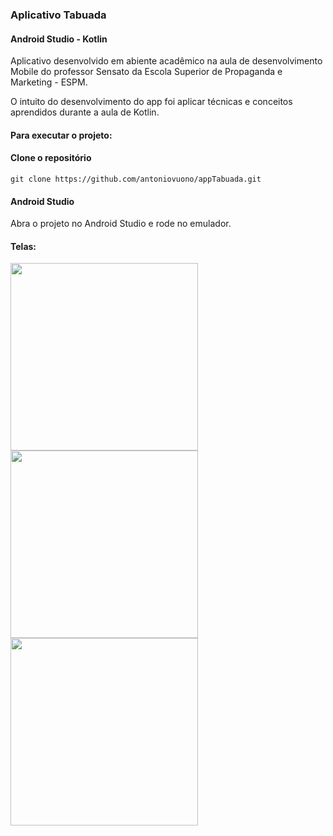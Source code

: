 <h3> Aplicativo Tabuada </h3>
<h4><b>Android Studio - Kotlin</b></h4>
<p> Aplicativo desenvolvido em abiente acadêmico na aula de desenvolvimento Mobile do professor Sensato da Escola Superior de Propaganda e Marketing - ESPM.</p>
<p> O intuito do desenvolvimento do app foi aplicar técnicas e conceitos aprendidos durante a aula de Kotlin.</p>

<h4>Para executar o projeto:</4>

<h4>Clone o repositório</h4>
<code>git clone https://github.com/antoniovuono/appTabuada.git</code>

<h4>Android Studio</h4>
<p> Abra o projeto no Android Studio e rode no emulador.</p>



<h4>Telas:</h4>
<p float="center">
  <img src="https://user-images.githubusercontent.com/7297243/110899955-bd96e480-82e0-11eb-9fa9-4bac20a16ab9.png" width="300" />
  <img src="https://user-images.githubusercontent.com/7297243/110900459-896ff380-82e1-11eb-9327-f33261226b90.png" width="300" /> 
  <img src="https://user-images.githubusercontent.com/7297243/110901282-daccb280-82e2-11eb-95dc-1fb8b26374cc.png" width="300" />
</p>

